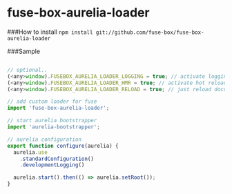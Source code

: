 # fuse-box-aurelia-loader

###How to install
```npm install git://github.com/fuse-box/fuse-box-aurelia-loader```

###Sample
```javascript

// optional..
(<any>window).FUSEBOX_AURELIA_LOADER_LOGGING = true; // activate logging (when aurelia developmentLogging is used)
(<any>window).FUSEBOX_AURELIA_LOADER_HMR = true; // activate hot reload (need aurelia-hot-module-reload to work)
(<any>window).FUSEBOX_AURELIA_LOADER_RELOAD = true; // just reload document on fusebox hrm event (file change)

// add custom loader for fuse
import 'fuse-box-aurelia-loader';

// start aurelia bootstrapper
import 'aurelia-bootstrapper';

// aurelia configuration
export function configure(aurelia) {
  aurelia.use
    .standardConfiguration()
    .developmentLogging()

  aurelia.start().then(() => aurelia.setRoot());
}
```
